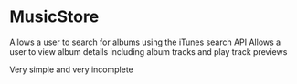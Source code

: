 # MusicStore

Allows a user to search for albums using the iTunes search API
Allows a user to view album details including album tracks and play track previews

Very simple and very incomplete

